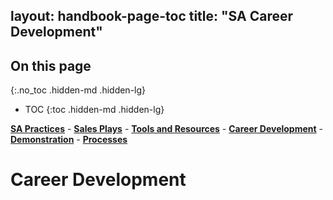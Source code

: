 layout: handbook-page-toc
title: "SA Career Development"
---

## On this page
{:.no_toc .hidden-md .hidden-lg}

- TOC
{:toc .hidden-md .hidden-lg}

[**SA Practices**](../sa-practices) - [**Sales Plays**](../sales-plays) - [**Tools and Resources**](../tools-and-resources) - [**Career Development**](../career-development) - [**Demonstration**](../demonstrations) - [**Processes**](../processes)

# Career Development
